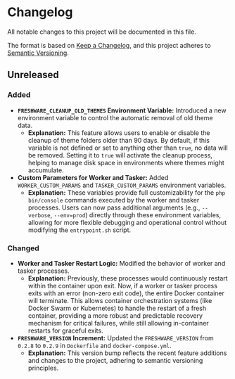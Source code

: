 # Changelog
All notable changes to this project will be documented in this file.

The format is based on [Keep a Changelog](https://keepachangelog.com/en/1.0.0/),
and this project adheres to [Semantic Versioning](https://semver.org/spec/v2.0.0.html).

## Unreleased

### Added
-   **`FRESHWARE_CLEANUP_OLD_THEMES` Environment Variable:** Introduced a new environment variable to control the automatic removal of old theme data.
    -   **Explanation:** This feature allows users to enable or disable the cleanup of theme folders older than 90 days. By default, if this variable is not defined or set to anything other than `true`, no data will be removed. Setting it to `true` will activate the cleanup process, helping to manage disk space in environments where themes might accumulate.
-   **Custom Parameters for Worker and Tasker:** Added `WORKER_CUSTOM_PARAMS` and `TASKER_CUSTOM_PARAMS` environment variables.
    -   **Explanation:** These variables provide full customizability for the `php bin/console` commands executed by the worker and tasker processes. Users can now pass additional arguments (e.g., `--verbose`, `--env=prod`) directly through these environment variables, allowing for more flexible debugging and operational control without modifying the `entrypoint.sh` script.

### Changed
-   **Worker and Tasker Restart Logic:** Modified the behavior of worker and tasker processes.
    -   **Explanation:** Previously, these processes would continuously restart within the container upon exit. Now, if a worker or tasker process exits with an error (non-zero exit code), the entire Docker container will terminate. This allows container orchestration systems (like Docker Swarm or Kubernetes) to handle the restart of a fresh container, providing a more robust and predictable recovery mechanism for critical failures, while still allowing in-container restarts for graceful exits.
-   **`FRESHWARE_VERSION` Increment:** Updated the `FRESHWARE_VERSION` from `0.2.8` to `0.2.9` in `Dockerfile` and `docker-compose.yml`.
    -   **Explanation:** This version bump reflects the recent feature additions and changes to the project, adhering to semantic versioning principles.
